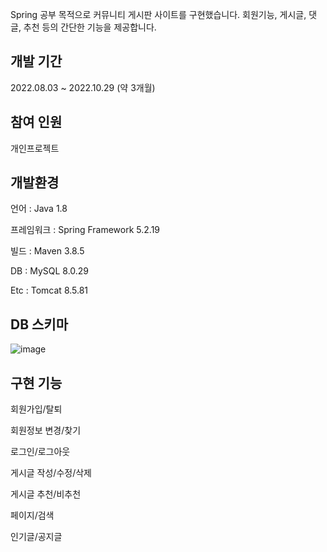 Spring 공부 목적으로 커뮤니티 게시판 사이트를 구현했습니다. 회원기능, 게시글, 댓글, 추천 등의 간단한 기능을 제공합니다.

## 개발 기간

2022.08.03 ~ 2022.10.29 (약 3개월)

## 참여 인원

개인프로젝트

## 개발환경

언어 : Java 1.8

프레임워크 : Spring Framework 5.2.19

빌드 : Maven 3.8.5

DB : MySQL 8.0.29

Etc : Tomcat 8.5.81

## DB 스키마
![image](https://user-images.githubusercontent.com/104330984/199752875-b1bb582d-881c-4277-b67f-c78060fac29f.png)

## 구현 기능

회원가입/탈퇴

회원정보 변경/찾기

로그인/로그아웃

게시글 작성/수정/삭제

게시글 추천/비추천

페이지/검색

인기글/공지글
